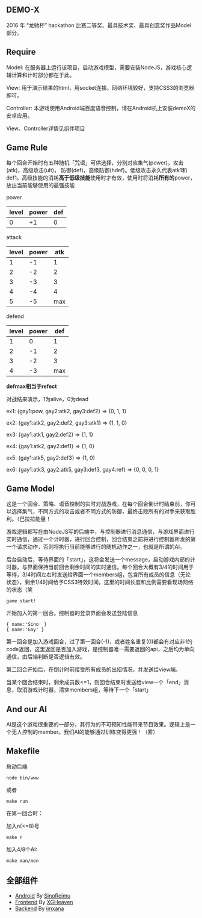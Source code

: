 ## DEMO-X

2016 年 “龙驰杯” hackathon 比赛二等奖、最具技术奖、最具创意奖作品Model部分。


## Require


Model: 在服务器上运行该项目，启动游戏模型，需要安装NodeJS，游戏核心逻辑计算和计时部分都在于此。


View:
用于演示结果的html，用socket连接。网络环境较好，支持CSS3的浏览器即可。


Controller: 本游戏使用Android端百度语音控制，请在Android机上安装demoX的安卓应用。


View、Controller详情见组件项目


## Game Rule

每个回合开始时有五种随机「咒语」可供选择，分别对应集气(power)，攻击(atk)，高级攻击(ult)，
防御(def)，高级防御(hdef)。低级攻击永久代表atk1和def1，高级技能的消耗**高于低级技能**使用时才有效，使用时将消耗**所有的**power，放出当前能够使用的最强技能

power

level | power | def
------------ | ------------- | ------------
0 | +1 | 0

attack

level | power | atk
------------ | ------------- | ------------
1 | -1 | 1
2 | -2 | 2
3 | -3 | 3
4 | -4 | 4
5 | -5 | max


defend

level | power | def
------------ | ------------- | ------------
1 | 0 | 1
2 | -1 | 2
3 | -2 | 3
4 | -3 | max

**defmax相当于refect**

对战结果演示，1为alive，0为dead

ex1: {gay1:pow, gay2:atk2, gay3:def2}  => {0, 1, 1}

ex2: {gay1:atk2, gay2:def2, gay3:atk1} => {1, 1, 0}

ex3: {gay1:atk1, gay2:def2} => {1, 1}

ex4: {gay1:atk2, gay2:def1} => {1, 0}

ex5: {gay1:atk5, gay2:def3} => {1, 0}

ex6: {gay1:atk3, gay2:atk5, gay3:def3, gay4:ref} => {0, 0, 0, 1}


## Game Model

这是一个回合、策略、语音控制的实时对战游戏，在每个回合倒计时结束前，你可以选择集气，不同方式的攻击或者不同方式的防御，最终击败所有的对手来获取胜利。（巴拉拉能量！

游戏逻辑都写在由NodeJS写的后端中，与控制器进行消息通信，与游戏界面进行实时通信，通过一个计时器，进行回合控制，回合结束之前将进行控制器所发的第一个请求动作，否则将执行当前能够进行的随机动作之一，也就是所谓的AI。

后台启动后，等待界面的「start」，这将会发送一个message，启动游戏内部的计时器，与界面保持当前回合剩余时间的实时通信。每个回合大概有3/4的时间用于等待，3/4时间左右时发送给界面一个members组，包含所有成员的信息（无论状态），剩余1/4时间给予CSS3特效时间。这里的时间长度和比例需要看现场网络的状态（笑

```
game start!
```

开始加入的第一回合。控制器的登录界面会发送登陆信息

```
{ name:'Sino' }
{ name:'Gay' }
```


第一回合是加入游戏回合，过了第一回合(-1)，或者姓名重复(0)都会有对应非1的code返回，这里返回是否加入游戏，是控制器唯一需要返回的api，之后均为单向通信，由后端判断是否逻辑有效。

第二回合开始后，在倒计时前接受所有成员的出招情况，并发送给view端。

当某个回合结束时，剩余成员数<=1，则回合结束时发送给view一个「end」消息，取消游戏计时器，清空members组，等待下一个「start」






## And our AI

AI是这个游戏很重要的一部分，其行为的不可预知性能带来节目效果。逻辑上是一个无人控制的member。我们AI的能够通过训练变得更强！（雾）




## Makefile

启动后端

```
node bin/www
```
或者

```
make run
```

在第一回合时：

加入n(<=8)号

```
make n
```

加入4/8个AI:

```
make man/men
```




## 全部组件

* [Android](https://github.com/SinoReimu/DEMO-X---Android) By [SinoReimu](https://github.com/SinoReimu)
* [Frontend](https://github.com/XGHeaven/DEMO-X-frontend) By [XGHeaven](https://github.com/XGHeaven)
* [Backend](https://github.com/Gklub/DemoX_Model) By [imxana](https://github.com/imxana)
